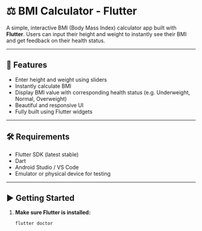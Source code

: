 # ⚖️ BMI Calculator - Flutter

A simple, interactive BMI (Body Mass Index) calculator app built with **Flutter**. Users can input their height and weight to instantly see their BMI and get feedback on their health status.

---

## 🚀 Features

- Enter height and weight using sliders
- Instantly calculate BMI
- Display BMI value with corresponding health status (e.g. Underweight, Normal, Overweight)
- Beautiful and responsive UI
- Fully built using Flutter widgets

---

## 🛠️ Requirements

- Flutter SDK (latest stable)
- Dart
- Android Studio / VS Code
- Emulator or physical device for testing

---

## ▶️ Getting Started

1. **Make sure Flutter is installed:**
   ```bash
   flutter doctor
